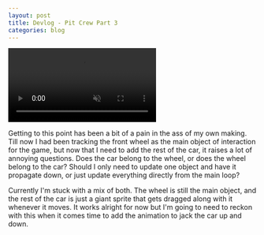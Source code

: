 ```yaml
---
layout: post
title: Devlog - Pit Crew Part 3
categories: blog
---
```


<video autoplay loop muted playsinline>
    <source src="/assets/pitcrew-2.webm" type="video/webm">
</video>

Getting to this point has been a bit of a pain in the ass of my own making.  Till now I had been tracking the front wheel as the main object of interaction for the game, but now that I need to add the rest of the car, it raises a lot of annoying questions.  Does the car belong to the wheel, or does the wheel belong to the car?  Should I only need to update one object and have it propagate down, or just update everything directly from the main loop?

Currently I'm stuck with a mix of both.  The wheel is still the main object, and the rest of the car is just a giant sprite that gets dragged along with it whenever it moves.  It works alright for now but I'm going to need to reckon with this when it comes time to add the animation to jack the car up and down.
